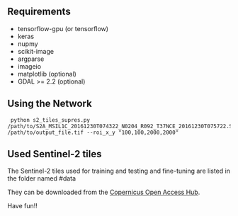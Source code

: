 

## Requirements

- tensorflow-gpu (or tensorflow)
- keras
- nupmy
- scikit-image
- argparse
- imageio
- matplotlib (optional)
- GDAL >= 2.2 (optional)


## Using the Network

```
 python s2_tiles_supres.py /path/to/S2A_MSIL1C_20161230T074322_N0204_R092_T37NCE_20161230T075722.SAFE/MTD_MSIL1C.xml /path/to/output_file.tif --roi_x_y "100,100,2000,2000"
```


## Used Sentinel-2 tiles

The Sentinel-2 tiles used for training and testing and fine-tuning are listed in the folder named #data 


They can be downloaded from the [Copernicus Open Access Hub](https://scihub.copernicus.eu/dhus/).

Have fun!!
